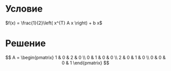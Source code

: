 # Условие
$f(x) = \frac{1}{2}\left( x^{T} A x \right) + b  x$

# Решение
$$
A = \begin{pmatrix}
1 & 0 & 2 & 0 \\
0 & 1 & 0 & 0 \\
2 & 0 & 1 & 0 \\
0 & 0 & 0 & 1
\end{pmatrix}
$$